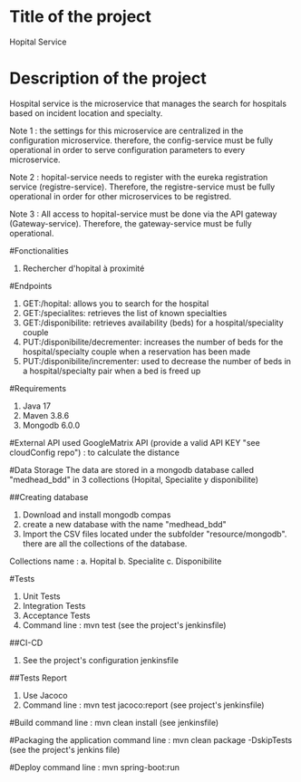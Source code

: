 # Title of the project #
Hopital Service

# Description of the project
Hospital service is the microservice that manages the search for hospitals based on incident location and specialty.

Note 1 : the settings for this microservice are centralized in the configuration microservice. therefore, the config-service must be fully operational in order to serve configuration parameters to every microservice.

Note 2 : hopital-service needs to register with the eureka registration service (registre-service). Therefore, the registre-service must be fully operational in order for other microservices to be registred.

Note 3 : All access to hopital-service must be done via the API gateway (Gateway-service). Therefore, the gateway-service must be fully operational.

#Fonctionalities
1. Rechercher d'hopital à proximité

#Endpoints
1. GET:/hopital: allows you to search for the hospital
2. GET:/specialites: retrieves the list of known specialties
3. GET:/disponibilite: retrieves availability (beds) for a hospital/speciality couple
4. PUT:/disponibilite/decrementer: increases the number of beds for the hospital/specialty couple when a reservation has been made
5. PUT:/disponibilite/incrementer: used to decrease the number of beds in a hospital/specialty pair when a bed is freed up

#Requirements
1. Java 17
2. Maven 3.8.6
3. Mongodb 6.0.0

#External API used
GoogleMatrix API (provide a valid API KEY "see cloudConfig repo")  : to calculate the distance


#Data Storage
The data are stored in a mongodb database called "medhead_bdd" in 3 collections (Hopital, Specialite y disponibilite)

##Creating database
1. Download and install mongodb compas
2. create a new database with the name "medhead_bdd"
3. Import the CSV files located under the subfolder "resource/mongodb". there are all the collections of the database.

Collections name : 
a. Hopital
b. Specialite
c. Disponibilite

#Tests
1. Unit Tests
2. Integration Tests
4. Acceptance Tests
3. Command line : mvn test (see the project's jenkinsfile)

##CI-CD
1. See the project's configuration jenkinsfile

##Tests Report
1. Use Jacoco
2. Command line : mvn test jacoco:report (see project's jenkinsfile)

#Build
command line : mvn clean install (see jenkinsfile)

#Packaging the application
command line : mvn clean package -DskipTests (see the project's jenkins file)

#Deploy
command line : mvn spring-boot:run

